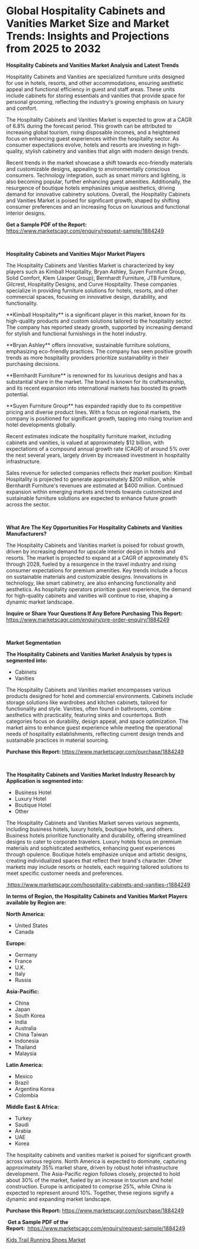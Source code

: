 <p><h1>Global Hospitality Cabinets and Vanities Market Size and Market Trends: Insights and Projections from 2025 to 2032</h1></p><p><strong>Hospitality Cabinets and Vanities Market Analysis and Latest Trends</strong></p>
<p><p>Hospitality Cabinets and Vanities are specialized furniture units designed for use in hotels, resorts, and other accommodations, ensuring aesthetic appeal and functional efficiency in guest and staff areas. These units include cabinets for storing essentials and vanities that provide space for personal grooming, reflecting the industry's growing emphasis on luxury and comfort.</p><p>The Hospitality Cabinets and Vanities Market is expected to grow at a CAGR of 6.8% during the forecast period. This growth can be attributed to increasing global tourism, rising disposable incomes, and a heightened focus on enhancing guest experiences within the hospitality sector. As consumer expectations evolve, hotels and resorts are investing in high-quality, stylish cabinetry and vanities that align with modern design trends.</p><p>Recent trends in the market showcase a shift towards eco-friendly materials and customizable designs, appealing to environmentally conscious consumers. Technology integration, such as smart mirrors and lighting, is also becoming popular, further enhancing guest amenities. Additionally, the resurgence of boutique hotels emphasizes unique aesthetics, driving demand for innovative cabinetry solutions. Overall, the Hospitality Cabinets and Vanities Market is poised for significant growth, shaped by shifting consumer preferences and an increasing focus on luxurious and functional interior designs.</p></p>
<p><strong>Get a Sample PDF of the Report:&nbsp;</strong> <a href="https://www.marketscagr.com/enquiry/request-sample/1884249?utm_campaign=2116&utm_medium=2&utm_source=Github&utm_content=ia&utm_term=06042025&utm_id=hospitality-cabinets-and-vanities">https://www.marketscagr.com/enquiry/request-sample/1884249</a></p>
<p>&nbsp;</p>
<p><strong>Hospitality Cabinets and Vanities Major Market Players</strong></p>
<p><p>The Hospitality Cabinets and Vanities Market is characterized by key players such as Kimball Hospitality, Bryan Ashley, Suyen Furniture Group, Solid Comfort, Klem (Jasper Group), Bernhardt Furniture, JTB Furniture, Gilcrest, Hospitality Designs, and Curve Hospitality. These companies specialize in providing furniture solutions for hotels, resorts, and other commercial spaces, focusing on innovative design, durability, and functionality.</p><p>**Kimball Hospitality** is a significant player in this market, known for its high-quality products and custom solutions tailored to the hospitality sector. The company has reported steady growth, supported by increasing demand for stylish and functional furnishings in the hotel industry.</p><p>**Bryan Ashley** offers innovative, sustainable furniture solutions, emphasizing eco-friendly practices. The company has seen positive growth trends as more hospitality providers prioritize sustainability in their purchasing decisions.</p><p>**Bernhardt Furniture** is renowned for its luxurious designs and has a substantial share in the market. The brand is known for its craftsmanship, and its recent expansion into international markets has boosted its growth potential.</p><p>**Suyen Furniture Group** has expanded rapidly due to its competitive pricing and diverse product lines. With a focus on regional markets, the company is positioned for significant growth, tapping into rising tourism and hotel developments globally.</p><p>Recent estimates indicate the hospitality furniture market, including cabinets and vanities, is valued at approximately $12 billion, with expectations of a compound annual growth rate (CAGR) of around 5% over the next several years, largely driven by increased investment in hospitality infrastructure. </p><p>Sales revenue for selected companies reflects their market position: Kimball Hospitality is projected to generate approximately $200 million, while Bernhardt Furniture's revenues are estimated at $400 million. Continued expansion within emerging markets and trends towards customized and sustainable furniture solutions are expected to enhance future growth across the sector.</p></p>
<p>&nbsp;</p>
<p><strong>What Are The Key Opportunities For Hospitality Cabinets and Vanities Manufacturers?</strong></p>
<p><p>The Hospitality Cabinets and Vanities market is poised for robust growth, driven by increasing demand for upscale interior design in hotels and resorts. The market is projected to expand at a CAGR of approximately 6% through 2028, fueled by a resurgence in the travel industry and rising consumer expectations for premium amenities. Key trends include a focus on sustainable materials and customizable designs. Innovations in technology, like smart cabinetry, are also enhancing functionality and aesthetics. As hospitality operators prioritize guest experience, the demand for high-quality cabinets and vanities will continue to rise, shaping a dynamic market landscape.</p></p>
<p><strong>Inquire or Share Your Questions If Any Before Purchasing This Report:</strong> <a href="https://www.marketscagr.com/enquiry/pre-order-enquiry/1884249?utm_campaign=2116&utm_medium=2&utm_source=Github&utm_content=ia&utm_term=06042025&utm_id=hospitality-cabinets-and-vanities">https://www.marketscagr.com/enquiry/pre-order-enquiry/1884249</a></p>
<p>&nbsp;</p>
<p><strong>Market Segmentation</strong></p>
<p><strong>The Hospitality Cabinets and Vanities Market Analysis by types is segmented into:</strong></p>
<p><ul><li>Cabinets</li><li>Vanities</li></ul></p>
<p><p>The Hospitality Cabinets and Vanities market encompasses various products designed for hotel and commercial environments. Cabinets include storage solutions like wardrobes and kitchen cabinets, tailored for functionality and style. Vanities, often found in bathrooms, combine aesthetics with practicality, featuring sinks and countertops. Both categories focus on durability, design appeal, and space optimization. The market aims to enhance guest experience while meeting the operational needs of hospitality establishments, reflecting current design trends and sustainable practices in material sourcing.</p></p>
<p><strong>Purchase this Report:&nbsp;</strong><a href="https://www.marketscagr.com/purchase/1884249?utm_campaign=2116&utm_medium=2&utm_source=Github&utm_content=ia&utm_term=06042025&utm_id=hospitality-cabinets-and-vanities">https://www.marketscagr.com/purchase/1884249</a></p>
<p>&nbsp;</p>
<p><strong>The Hospitality Cabinets and Vanities Market Industry Research by Application is segmented into:</strong></p>
<p><ul><li>Business Hotel</li><li>Luxury Hotel</li><li>Boutique Hotel</li><li>Other</li></ul></p>
<p><p>The Hospitality Cabinets and Vanities Market serves various segments, including business hotels, luxury hotels, boutique hotels, and others. Business hotels prioritize functionality and durability, offering streamlined designs to cater to corporate travelers. Luxury hotels focus on premium materials and sophisticated aesthetics, enhancing guest experiences through opulence. Boutique hotels emphasize unique and artistic designs, creating individualized spaces that reflect their brand's character. Other markets may include resorts or hostels, each requiring tailored solutions to meet specific customer needs and preferences.</p></p>
<p><a href="https://www.marketscagr.com/hospitality-cabinets-and-vanities-r1884249?utm_campaign=2116&utm_medium=2&utm_source=Github&utm_content=ia&utm_term=06042025&utm_id=hospitality-cabinets-and-vanities">&nbsp;https://www.marketscagr.com/hospitality-cabinets-and-vanities-r1884249</a></p>
<p><strong>In terms of Region, the Hospitality Cabinets and Vanities Market Players available by Region are:</strong></p>
<p>
    <p> <strong> North America: </strong>
        <ul>
            <li>United States</li>
            <li>Canada</li>
        </ul>
        </p> 
    <p> <strong> Europe: </strong>
        <ul>
            <li>Germany</li>
            <li>France</li>
            <li>U.K.</li>
            <li>Italy</li>
            <li>Russia</li>
        </ul>
        </p> 
    <p> <strong> Asia-Pacific: </strong>
        <ul>
            <li>China</li>
            <li>Japan</li>
            <li>South Korea</li>
            <li>India</li>
            <li>Australia</li>
            <li>China Taiwan</li>
            <li>Indonesia</li>
            <li>Thailand</li>
            <li>Malaysia</li>
        </ul>
        </p> 
    <p> <strong> Latin America: </strong>
        <ul>
            <li>Mexico</li>
            <li>Brazil</li>
            <li>Argentina Korea</li>
            <li>Colombia</li>
        </ul>
        </p> 
    <p> <strong> Middle East & Africa: </strong>
        <ul>
            <li>Turkey</li>
            <li>Saudi</li>
            <li>Arabia</li>
            <li>UAE</li>
            <li>Korea</li>
        </ul>
    </p>
    </p>
<p><p>The hospitality cabinets and vanities market is poised for significant growth across various regions. North America is expected to dominate, capturing approximately 35% market share, driven by robust hotel infrastructure development. The Asia-Pacific region follows closely, projected to hold about 30% of the market, fueled by an increase in tourism and hotel construction. Europe is anticipated to comprise 25%, while China is expected to represent around 10%. Together, these regions signify a dynamic and expanding market landscape.</p></p>
<p><strong>Purchase this Report: </strong><a href="https://www.marketscagr.com/purchase/1884249?utm_campaign=2116&utm_medium=2&utm_source=Github&utm_content=ia&utm_term=06042025&utm_id=hospitality-cabinets-and-vanities">https://www.marketscagr.com/purchase/1884249</a></p>
<p>&nbsp;<strong>Get a Sample PDF of the Report:&nbsp;&nbsp;</strong><a href="https://www.marketscagr.com/enquiry/request-sample/1884249?utm_campaign=2116&utm_medium=2&utm_source=Github&utm_content=ia&utm_term=06042025&utm_id=hospitality-cabinets-and-vanities">https://www.marketscagr.com/enquiry/request-sample/1884249</a></p>
<p><strong></strong></p>
<p><p><a href="https://github.com/luckyshygirl/Market-Research-Report-List-7/blob/main/kids-trail-running-shoes-market.md?utm_campaign=2116&utm_medium=2&utm_source=Github&utm_content=ia&utm_term=06042025&utm_id=hospitality-cabinets-and-vanities">Kids Trail Running Shoes Market</a></p></p>